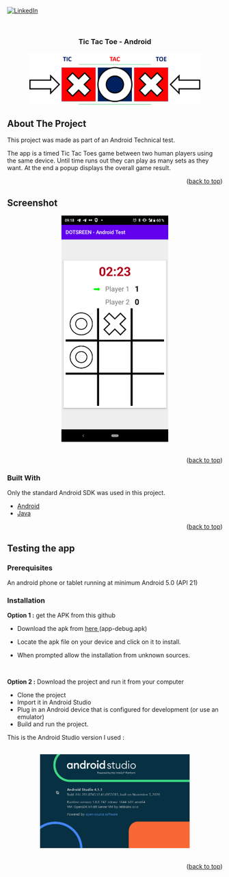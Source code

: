 <div id="top"></div>



<!-- PROJECT SHIELDS -->
[![LinkedIn][linkedin-shield]][linkedin-url]



<!-- PROJECT LOGO -->
<br />
<div align="center">
  <h3 align="center">Tic Tac Toe - Android</h3>
  <img src="readme_images/project-logo.png" alt="Logo" width="400px">
</div>




<!-- ABOUT THE PROJECT -->
## About The Project

This project was made as part of an Android Technical test.

The app is a timed Tic Tac Toes game between two human players using the same device.
Until time runs out they can play as many sets as they want. At the end a popup displays the overall game result.

<p align="right">(<a href="#top">back to top</a>)</p>

<!-- SCREENSHOT -->
## Screenshot

<div align="center">
    <img src="readme_images/screenshot.png" width="250px">
</div>
<br/>

<p align="right">(<a href="#top">back to top</a>)</p>



### Built With

Only the standard Android SDK was used in this project.

* [Android](https://developer.android.com/docs)
* [Java](https://dev.java/)

<p align="right">(<a href="#top">back to top</a>)</p>



<!-- Testing the app -->
## Testing the app

### Prerequisites

An android phone or tablet running at minimum Android 5.0 (API 21)

### Installation

<b>Option 1 :</b> get the APK from this github

 - Download the apk from <a href="https://github.com/alex-24/DOTSCREEN_Android_Test/tree/master/app/build/outputs/apk/debug"> here </a> (app-debug.apk)

 - Locate the apk file on your device and click on it to install. 

 - When prompted allow the installation from unknown sources.

<br/>

<b>Option 2 :</b> Download the project and run it from your computer

 - Clone the project
 - Import it in Android Studio
 - Plug in an Android device that is  configured for development (or use an emulator)
 - Build and run the project.
 
 This is the Android Studio version I used :

<br/>
<div align="center"> 
    <img src="readme_images/android_studio_version.png" width="350px">
</div>
<br/>


<p align="right">(<a href="#top">back to top</a>)</p>



<!-- MARKDOWN LINKS & IMAGES -->
[linkedin-shield]: https://img.shields.io/badge/-LinkedIn-black.svg?style=for-the-badge&logo=linkedin&colorB=555
[linkedin-url]: https://linkedin.com/in/alexis-cassion